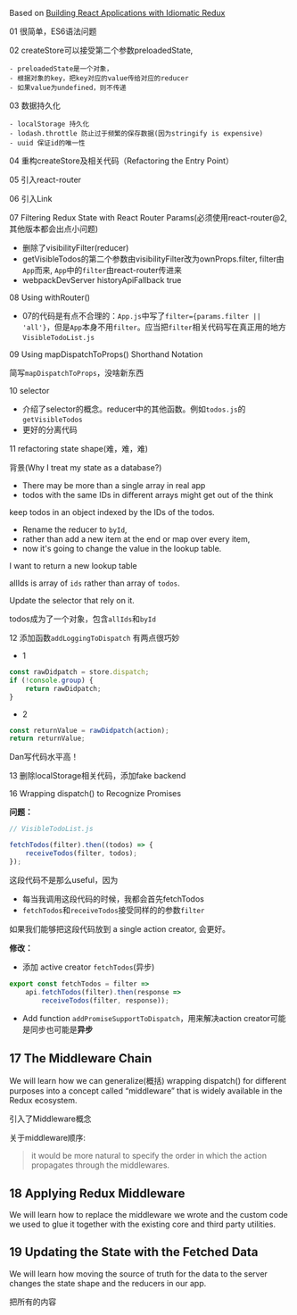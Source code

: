 
Based on [Building React Applications with Idiomatic Redux](https://egghead.io/courses/building-react-applications-with-idiomatic-redux)

01 很简单，ES6语法问题

02 createStore可以接受第二个参数preloadedState, 

    - preloadedState是一个对象，
    - 根据对象的key，把key对应的value传给对应的reducer
    - 如果value为undefined，则不传递
03 数据持久化

    - localStorage 持久化 
    - lodash.throttle 防止过于频繁的保存数据(因为stringify is expensive)
    - uuid 保证id的唯一性
   

04 重构createStore及相关代码（Refactoring the Entry Point）

05 引入react-router

06 引入Link

07 Filtering Redux State with React Router Params(必须使用react-router@2,其他版本都会出点小问题)

- 删除了visibilityFilter(reducer)
- getVisibleTodos的第二个参数由visibilityFilter改为ownProps.filter, filter由`App`而来, `App`中的`filter`由react-router传进来
- webpackDevServer historyApiFallback true

08 Using withRouter()

- 07的代码是有点不合理的：`App.js`中写了`filter={params.filter || 'all'}`，但是`App`本身不用`filter`。应当把`filter`相关代码写在真正用的地方`VisibleTodoList.js`

09 Using mapDispatchToProps() Shorthand Notation

简写`mapDispatchToProps`，没啥新东西

10 selector

- 介绍了selector的概念。reducer中的其他函数。例如`todos.js`的`getVisibleTodos`
- 更好的分离代码

11 refactoring state shape(难，难，难)

背景(Why I treat my state as a database?)
- There may be more than a single array in real app
- todos with the same IDs in different arrays might get out of the think

keep todos in an object indexed by the IDs of the todos.

- Rename the reducer to `byId`,
- rather than add a new item at the end or map over every item,
- now it's going to change the value in the lookup table.

I want to return a new lookup table  


allIds is array of `ids` rather than array of `todos`.

Update the selector that rely on it.

todos成为了一个对象，包含`allIds`和`byId`

12 添加函数`addLoggingToDispatch`
有两点很巧妙
- 1
```javascript
const rawDidpatch = store.dispatch;
if (!console.group) {
    return rawDidpatch;
}
```
- 2
```javascript
const returnValue = rawDidpatch(action);
return returnValue;
```
Dan写代码水平高！

13 删除localStorage相关代码，添加fake backend


16 Wrapping dispatch() to Recognize Promises

**问题：**

```javascript
// VisibleTodoList.js

fetchTodos(filter).then((todos) => {
    receiveTodos(filter, todos);
});
```
这段代码不是那么useful，因为
- 每当我调用这段代码的时候，我都会首先fetchTodos
- `fetchTodos`和`receiveTodos`接受同样的的参数`filter`

如果我们能够把这段代码放到 a single action creator, 会更好。

**修改：**
- 添加 active creator `fetchTodos`(异步)
```javascript
export const fetchTodos = filter =>
    api.fetchTodos(filter).then(response =>
        receiveTodos(filter, response));
```
- Add function `addPromiseSupportToDispatch`，用来解决action creator可能是同步也可能是**异步**

## 17 The Middleware Chain

We will learn how we can generalize(概括) wrapping dispatch() for different purposes into a concept called “middleware” that is widely available in the Redux ecosystem.

引入了Middleware概念

关于middleware顺序:
> it would be more natural to specify the order in which the action propagates through the middlewares.

## 18 Applying Redux Middleware

We will learn how to replace the middleware we wrote and the custom code we used to glue it together with the existing core and third party utilities.

## 19 Updating the State with the Fetched Data

We will learn how moving the source of truth for the data to the server changes the state shape and the reducers in our app.

把所有的内容